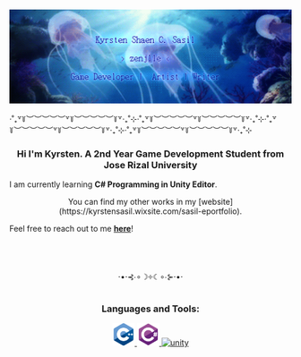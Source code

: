<img align = "center"> <img src = "https://raw.githubusercontent.com/zenjlle/zenjlle/main/Images/Banner.png">

‧˚₊꒷꒦︶︶︶︶︶꒷꒦︶︶︶︶︶꒦꒷‧₊˚⊹‧˚₊꒷꒦︶︶︶︶︶꒷꒦︶︶︶︶︶꒦꒷‧₊˚⊹‧˚₊꒷꒦︶︶︶︶︶꒷꒦︶︶︶︶︶꒦꒷‧₊˚⊹‧˚₊꒷꒦︶︶︶︶︶꒷꒦︶︶︶︶︶꒦꒷‧₊˚⊹

<h3 align="center">Hi I'm Kyrsten. A 2nd Year Game Development Student from Jose Rizal University</h3>

  
I am currently learning **C# Programming in Unity Editor**.

<p align = "center"> You can find my other works in my [website](https://kyrstensasil.wixsite.com/sasil-eportfolio). </p>

Feel free to reach out to me [**here**](kyrstensasil.business@gmail.com)!


<br></br>
<p align = "center"> ⋅•⋅⊰∙∘☽༓☾∘∙⊱⋅•⋅ </p>

<h3 align="center">Languages and Tools:</h3>
<p align="center"> <a href="https://www.w3schools.com/cpp/" target="_blank" rel="noreferrer"> <img src="https://raw.githubusercontent.com/devicons/devicon/master/icons/cplusplus/cplusplus-original.svg" alt="cplusplus" width="40" height="40"/> </a> <a href="https://www.w3schools.com/cs/" target="_blank" rel="noreferrer"> <img src="https://raw.githubusercontent.com/devicons/devicon/master/icons/csharp/csharp-original.svg" alt="csharp" width="40" height="40"/> </a> <a href="https://unity.com/" target="_blank" rel="noreferrer"> <img src="https://www.vectorlogo.zone/logos/unity3d/unity3d-icon.svg" alt="unity" width="40" height="40"/> </a> </p>
